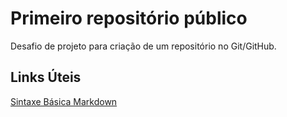 # Primeiro repositório público
Desafio de projeto para criação de um repositório no Git/GitHub.

## Links Úteis

[Sintaxe Básica Markdown](https://www.markdownguide.org/basic-syntax/)

